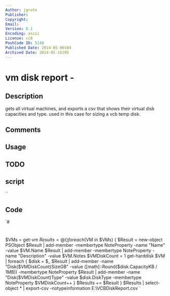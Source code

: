 ```yaml
---
Author: jgrote
Publisher: 
Copyright: 
Email: 
Version: 0.1
Encoding: ascii
License: cc0
PoshCode ID: 5148
Published Date: 2014-05-06t04
Archived Date: 2014-05-15t05
---
```


# vm disk report - 

## Description

gets all virtual machines, and exports a csv that shows their virtual disk capacities and type. used in this case for sizing a vcb temp disk.

## Comments



## Usage



## TODO



## script

``

## Code

`#
 #
 $VMs = get-vm
 $Results = @()
 foreach ($VM in $VMs) {
     $Result = new-object PSObject
     $Result | add-member -membertype NoteProperty -name "Name" -value $VM.Name
     $Result | add-member -membertype NoteProperty -name "Description" -value $VM.Notes
     $VMDiskCount = 1
     get-harddisk $VM | foreach {
         $disk = $_
         $Result | add-member -name "Disk($VMDiskCount)SizeGB" -value ([math]::Round($disk.CapacityKB / 1MB)) -membertype NoteProperty
         $Result | add-member -name "Disk($VMDiskCount)Type" -value $disk.DiskType -membertype NoteProperty
         $VMDiskCount++
     }
     $Results += $Result
 }
 $Results | select-object * | export-csv -notypeinformation E:\VCBDiskReport.csv
`

